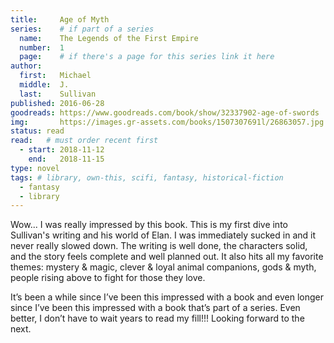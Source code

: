 ```yaml
---
title:     Age of Myth
series:    # if part of a series
  name:    The Legends of the First Empire 
  number:  1
  page:    # if there's a page for this series link it here
author: 
  first:   Michael 
  middle:  J.
  last:    Sullivan
published: 2016-06-28 
goodreads: https://www.goodreads.com/book/show/32337902-age-of-swords
img:       https://images.gr-assets.com/books/1507307691l/26863057.jpg
status: read
read:   # must order recent first
  - start: 2018-11-12 
    end:   2018-11-15
type: novel
tags: # library, own-this, scifi, fantasy, historical-fiction
  - fantasy
  - library
---
```


Wow... I was really impressed by this book. This is my first dive into Sullivan's writing and his world of Elan. I was immediately sucked in and it never really slowed down. The writing is well done, the characters solid, and the story feels complete and well planned out. It also hits all my favorite themes: mystery & magic, clever & loyal animal companions, gods & myth, people rising above to fight for those they love.

It’s been a while since I’ve been this impressed with a book and even longer since I’ve been this impressed with a book that’s part of a series. Even better, I don’t have to wait years to read my fill!!!  Looking forward to the next.